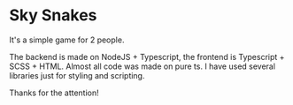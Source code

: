 # Sky Snakes

It's a simple game for 2 people.

The backend is made on NodeJS + Typescript, the frontend is Typescript + SCSS + HTML.
Almost all code was made on pure ts. I have used several libraries just for styling and scripting.

Thanks for the attention!
